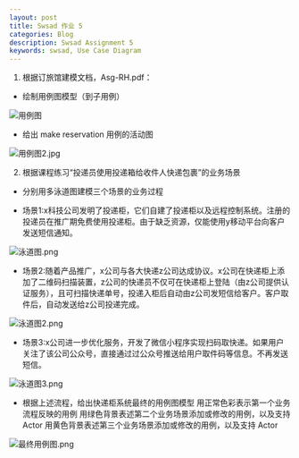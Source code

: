 ```yaml
---
layout: post
title: Swsad 作业 5 
categories: Blog
description: Swsad Assignment 5
keywords: swsad, Use Case Diagram
---
```


1. 根据订旅馆建模文档，Asg-RH.pdf：

 - 绘制用例图模型（到子用例）

![用例图](https://i.loli.net/2019/06/26/5d136cb6608dd42032.jpg )

 - 给出 make reservation 用例的活动图

![用例图2.jpg](https://i.loli.net/2019/06/26/5d136d50b0ca918664.jpg)

2. 根据课程练习“投递员使用投递箱给收件人快递包裹”的业务场景

- 分别用多泳道图建模三个场景的业务过程

- 场景1:x科技公司发明了投递柜，它们自建了投递柜以及远程控制系统。注册的投递员在推广期免费使用投递柜。由于缺乏资源，仅能使用y移动平台向客户发送短信通知。

![泳道图.png](https://i.loli.net/2019/06/26/5d137140b0f0338989.png)

- 场景2:随着产品推广，x公司与各大快递z公司达成协议。x公司在快递柜上添加了二维码扫描装置，z公司的快递员不仅可在快递柜上登陆（由z公司提供认证服务），且可扫描快递单号，投递入柜后自动由z公司发短信给客户。客户取件后，自动发送给z公司投递完成。

![泳道图2.png](https://i.loli.net/2019/06/26/5d137140c0d6b82241.png)


- 场景3:x公司进一步优化服务，开发了微信小程序实现扫码取快递。如果用户关注了该公司公众号，直接通过过公众号推送给用户取件码等信息。不再发送短信。

![泳道图3.png](https://i.loli.net/2019/06/26/5d137140d45c738527.png)

- 根据上述流程，给出快递柜系统最终的用例图模型
用正常色彩表示第一个业务流程反映的用例
用绿色背景表述第二个业务场景添加或修改的用例，以及支持 Actor
用黄色背景表述第三个业务场景添加或修改的用例，以及支持 Actor

![最终用例图.png](https://i.loli.net/2019/06/26/5d137140e394553347.png)
